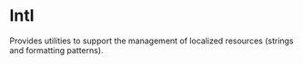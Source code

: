 Intl
====

Provides utilities to support the management of localized resources (strings and formatting patterns).
